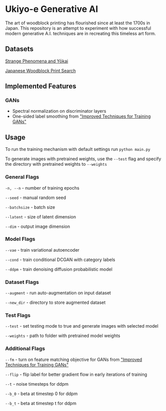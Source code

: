 # Ukiyo-e Generative AI

The art of woodblock printing has flourished since at least the 1700s in Japan. This repository is an attempt to experiment with how successful modern generative A.I. techniques are in recreating this timeless art form. 

## Datasets

[Strange Phenomena and Yōkai](https://www.nichibun.ac.jp/en/db/category/yokaigazou/)

[Japanese Woodblock Print Search](https://ukiyo-e.org/)

## Implemented Features

### GANs

- Spectral normalization on discriminator layers
- One-sided label smoothing from ["Improved Techniques for Training GANs"](https://arxiv.org/pdf/1606.03498)

## Usage

To run the training mechanism with default settings run `python main.py`

To generate images with pretrained weights, use the `--test` flag 
and specify the directory with pretrained weights to `--weights`

### General Flags

`-n, --n` - number of training epochs

`--seed` - manual random seed

`--batchsize` - batch size

`--latent` - size of latent dimension

`--dim` - output image dimension

### Model Flags

`--vae` - train variational autoencoder 

`--cond` - train conditional DCGAN with category labels

`--ddpm` - train denoising diffusion probabilistic model

### Dataset Flags

`--augment` - run auto-augmentation on input dataset

`--new_dir` - directory to store augmented dataset

### Test Flags

`--test` - set testing mode to true and generate images with selected model

`--weights` - path to folder with pretrained model weights

### Additional Flags

`--fm` - turn on feature matching objective for GANs from ["Improved Techniques for Training GANs"](https://arxiv.org/pdf/1606.03498)

`--flip` - flip label for better gradient flow in early iterations of training

`--t` - noise timesteps for ddpm

`--b_0` - beta at timestep 0 for ddpm

`--b_t` - beta at timestep t for ddpm
